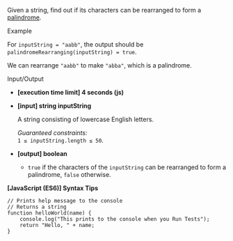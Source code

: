 Given a string, find out if its characters can be rearranged to form a
[palindrome](keyword://palindrome).

Example

For `inputString = "aabb"`, the output should be  
`palindromeRearranging(inputString) = true`.

We can rearrange `"aabb"` to make `"abba"`, which is a palindrome.

Input/Output

- **\[execution time limit\] 4 seconds (js)**

- **\[input\] string inputString**

  A string consisting of lowercase English letters.

  _Guaranteed constraints:_  
  `1 ≤ inputString.length ≤ 50`.

- **\[output\] boolean**

  - `true` if the characters of the `inputString` can be rearranged to form a
    palindrome, `false` otherwise.

**\[JavaScript (ES6)\] Syntax Tips**

    // Prints help message to the console
    // Returns a string
    function helloWorld(name) {
        console.log("This prints to the console when you Run Tests");
        return "Hello, " + name;
    }
